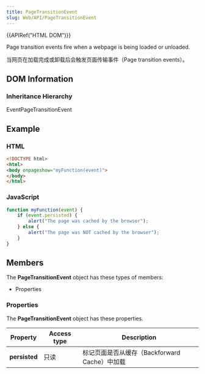 ```yaml
---
title: PageTransitionEvent
slug: Web/API/PageTransitionEvent
---
```


{{APIRef("HTML DOM")}}

Page transition events fire when a webpage is being loaded or unloaded.

当网页在加载完成或卸载后会触发页面传输事件（Page transition events）。

## DOM Information

### Inheritance Hierarchy

EventPageTransitionEvent

## Example

### HTML

```html
<!DOCTYPE html>
<html>
<body onpageshow="myFunction(event)">
</body>
</html>
```

### JavaScript

```js
function myFunction(event) {
    if (event.persisted) {
        alert("The page was cached by the browser");
    } else {
        alert("The page was NOT cached by the browser");
    }
}
```

## Members

The **PageTransitionEvent** object has these types of members:

- Properties

### Properties

The **PageTransitionEvent** object has these properties.

| Property      | Access type | Description                                   |
| ------------- | ----------- | --------------------------------------------- |
| **persisted** | 只读        | 标记页面是否从缓存（Backforward Cache）中加载 |
